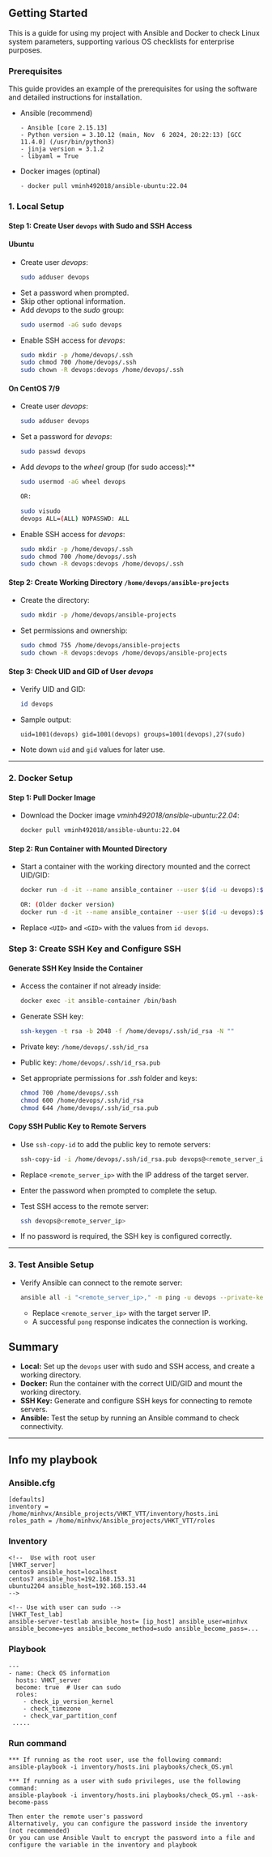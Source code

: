 ## Getting Started
This is a guide for using my project with Ansible and Docker to check Linux system parameters, supporting various OS checklists for enterprise purposes.

### Prerequisites
This guide provides an example of the prerequisites for using the software and detailed instructions for installation.
* Ansible (recommend)
  ```
  - Ansible [core 2.15.13]
  - Python version = 3.10.12 (main, Nov  6 2024, 20:22:13) [GCC 11.4.0] (/usr/bin/python3)
  - jinja version = 3.1.2
  - libyaml = True
  ```
* Docker images (optinal)
  ```
  - docker pull vminh492018/ansible-ubuntu:22.04
  ```
### 1. Local Setup
#### Step 1: Create User `devops` with Sudo and SSH Access
#### Ubuntu
* Create user *devops*:
   ```bash
   sudo adduser devops
   ```
* Set a password when prompted.
* Skip other optional information.
* Add *devops* to the *sudo* group:
   ```bash
   sudo usermod -aG sudo devops
   ```
* Enable SSH access for *devops*:
   ```bash
   sudo mkdir -p /home/devops/.ssh
   sudo chmod 700 /home/devops/.ssh
   sudo chown -R devops:devops /home/devops/.ssh
   ```
#### On CentOS 7/9
* Create user *devops*:
   ```bash
   sudo adduser devops
   ```

* Set a password for *devops*:
   ```bash
   sudo passwd devops
   ```

* Add *devops* to the *wheel* group (for sudo access):**
   ```bash
   sudo usermod -aG wheel devops

   OR:

   sudo visudo
   devops ALL=(ALL) NOPASSWD: ALL
   ```

* Enable SSH access for *devops*:
   ```bash
   sudo mkdir -p /home/devops/.ssh
   sudo chmod 700 /home/devops/.ssh
   sudo chown -R devops:devops /home/devops/.ssh
   ```

#### Step 2: Create Working Directory `/home/devops/ansible-projects`
* Create the directory:
   ```bash
   sudo mkdir -p /home/devops/ansible-projects
   ```

* Set permissions and ownership:
   ```bash
   sudo chmod 755 /home/devops/ansible-projects
   sudo chown -R devops:devops /home/devops/ansible-projects
   ```
   
#### Step 3: Check UID and GID of User *devops*
* Verify UID and GID:
   ```bash
   id devops
   ```
* Sample output:
  ```
  uid=1001(devops) gid=1001(devops) groups=1001(devops),27(sudo)
  ```
* Note down `uid` and `gid` values for later use.
---

### 2. Docker Setup
#### Step 1: Pull Docker Image
* Download the Docker image *vminh492018/ansible-ubuntu:22.04*:
   ```bash
   docker pull vminh492018/ansible-ubuntu:22.04
   ```

#### Step 2: Run Container with Mounted Directory
* Start a container with the working directory mounted and the correct UID/GID:
   ```bash
  docker run -d -it --name ansible_container --user $(id -u devops):$(id -g devops) --mount type=bind,source=/home/devops/ansible-projects,target=/home/devops/ansible-projects vminh492018/ansible-ubuntu:22.04

   OR: (Older docker version)
   docker run -d -it --name ansible_container --user $(id -u devops):$(id -g devops) -v /home/devops/ansible-projects:/home/devops/ansible-projects vminh492018/ansible-ubuntu:22.04
   ```
* Replace `<UID>` and `<GID>` with the values from `id devops`.

### Step 3: Create SSH Key and Configure SSH
#### Generate SSH Key Inside the Container
* Access the container if not already inside:
   ```bash
   docker exec -it ansible-container /bin/bash
   ```

* Generate SSH key:
   ```bash
   ssh-keygen -t rsa -b 2048 -f /home/devops/.ssh/id_rsa -N ""
   ```
* Private key: `/home/devops/.ssh/id_rsa`
* Public key: `/home/devops/.ssh/id_rsa.pub`

* Set appropriate permissions for *.ssh* folder and keys:
   ```bash
   chmod 700 /home/devops/.ssh
   chmod 600 /home/devops/.ssh/id_rsa
   chmod 644 /home/devops/.ssh/id_rsa.pub
   ```

#### Copy SSH Public Key to Remote Servers
* Use `ssh-copy-id` to add the public key to remote servers:
   ```bash
   ssh-copy-id -i /home/devops/.ssh/id_rsa.pub devops@<remote_server_ip>
   ```
* Replace `<remote_server_ip>` with the IP address of the target server.
* Enter the password when prompted to complete the setup.

* Test SSH access to the remote server:
   ```bash
   ssh devops@<remote_server_ip>
   ```
* If no password is required, the SSH key is configured correctly.
---

### 3. Test Ansible Setup
* Verify Ansible can connect to the remote server:
   ```bash
   ansible all -i "<remote_server_ip>," -m ping -u devops --private-key=/home/devops/.ssh/id_rsa
   ```
   - Replace `<remote_server_ip>` with the target server IP.
   - A successful `pong` response indicates the connection is working.

## Summary
- **Local:** Set up the `devops` user with sudo and SSH access, and create a working directory.
- **Docker:** Run the container with the correct UID/GID and mount the working directory.
- **SSH Key:** Generate and configure SSH keys for connecting to remote servers.
- **Ansible:** Test the setup by running an Ansible command to check connectivity.
---
## Info my playbook
### Ansible.cfg
```
[defaults]
inventory =  /home/minhvx/Ansible_projects/VHKT_VTT/inventory/hosts.ini
roles_path = /home/minhvx/Ansible_projects/VHKT_VTT/roles
```
### Inventory
```
<!--  Use with root user
[VHKT_server]
centos9 ansible_host=localhost
centos7 ansible_host=192.168.153.31
ubuntu2204 ansible_host=192.168.153.44
-->

<!-- Use with user can sudo -->
[VHKT_Test_lab]
ansible-server-testlab ansible_host= [ip_host] ansible_user=minhvx ansible_become=yes ansible_become_method=sudo ansible_become_pass=...
```

### Playbook
```
---
- name: Check OS information
  hosts: VHKT_server
  become: true  # User can sudo
  roles:
    - check_ip_version_kernel
    - check_timezone
    - check_var_partition_conf
 .....
```

### Run command
```
*** If running as the root user, use the following command:
ansible-playbook -i inventory/hosts.ini playbooks/check_OS.yml

*** If running as a user with sudo privileges, use the following command:
ansible-playbook -i inventory/hosts.ini playbooks/check_OS.yml --ask-become-pass

Then enter the remote user's password
Alternatively, you can configure the password inside the inventory (not recommended)
Or you can use Ansible Vault to encrypt the password into a file and configure the variable in the inventory and playbook

```
